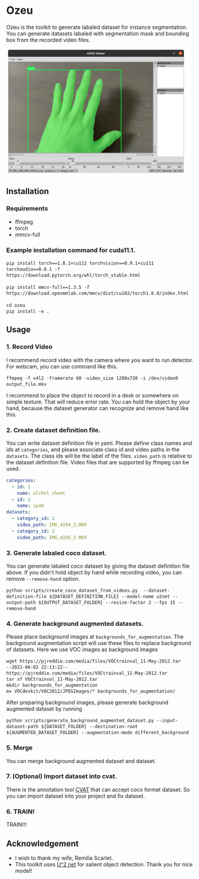 # Ozeu
Ozeu is the toolkit to generate labaled dataset for instance segmentation.
You can generate datasets labaled with segmentation mask and bounding box from the recorded video files.

![](./imgs/dataset_screenshot.png)

## Installation
### Requirements
* ffmpeg
* torch
* mmcv-full

### Example installation command for cuda11.1.
```
pip install torch==1.8.1+cu111 torchvision==0.9.1+cu111 torchaudio==0.8.1 -f https://download.pytorch.org/whl/torch_stable.html

pip install mmcv-full==1.3.5 -f https://download.openmmlab.com/mmcv/dist/cu102/torch1.8.0/index.html

cd ozeu
pip install -e . 
```

## Usage
### 1. Record Video
I recommend record video with the camera where you want to run detector.
For webcam, you can use command like this.

```shell
ffmpeg -f v4l2 -framerate 60 -video_size 1280x720 -i /dev/video0 output_file.mkv
```

I recommend to place the object to record in a desk or somewhere on simple texture. That will reduce error rate. You can hold the object by your hand, because the dataset generator can recognize and remove hand like this.



### 2. Create dataset definition file.
You can write dataset definition file in yaml.
Please define class names and ids at `categories`, and please associate class id and video paths in the `datasets`. The class ids will be the label of the files. `video_path` is relative to the dataset definition file. Video files that are supported by ffmpeg can be used.

```yaml
categories:
  - id: 1
    name: alchol sheet
  - id: 2
    name: ipad
datasets:
  - category_id: 2
    video_path: IMG_4194_2.MOV
  - category_id: 2
    video_path: IMG_4195_2.MOV
```

### 3. Generate labaled coco dataset.
You can generate labaled coco dataset by giving the dataset definition file above. If you didn't hold object by hand while recording video, you can remove `--remove-hand` option.

```shell
python scripts/create_coco_dataset_from_videos.py  --dataset-definition-file ${DATASET_DEFINITION_FILE} --model-name u2net --output-path ${OUTPUT_DATASET_FOLDER} --resize-factor 2 --fps 15 --remove-hand
```

### 4. Generate background augmented datasets.
Please place background images at `backgrounds_for_augmentation`. The background augmentation script will use these files to replace background of datasets.
Here we use VOC images as background images

```shell
wget https://pjreddie.com/media/files/VOCtrainval_11-May-2012.tar
--2021-06-02 22:13:22--  https://pjreddie.com/media/files/VOCtrainval_11-May-2012.tar
tar xf VOCtrainval_11-May-2012.tar
mkdir backgrounds_for_augmentation
mv VOCdevkit/VOC2012/JPEGImages/* backgrounds_for_augmentation/
```

After preparing background images, please generate background augmented dataset by running

```shell
python scripts/generate_background_augmented_dataset.py --input-dataset-path ${DATASET_FOLDER} --destination-root ${AUGMENTED_DATASET_FOLDER} --augmentation-mode different_background
```

### 5. Merge 
You can merge background augmented dataset and dataset.

### 7. (Optional) Import dataset into cvat.
There is the annotation tool [CVAT](https://github.com/openvinotoolkit/cvat) that can accept coco format dataset.
So you can import dataset into your project and fix dataset.

### 6. TRAIN!
TRAIN!!!

## Acknowledgement
* I wish to thank my wife, Remilia Scarlet.
* This toolkit uses [U^2 net](https://github.com/xuebinqin/U-2-Net) for salient object detection. Thank you for nice model!